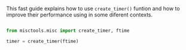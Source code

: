 This fast guide explains how to use ``create_timer()`` funtion and how to improve their performance using in some diferent contexts.


```python

from misctools.misc import create_timer, ftime

timer = create_timer(ftime)

```